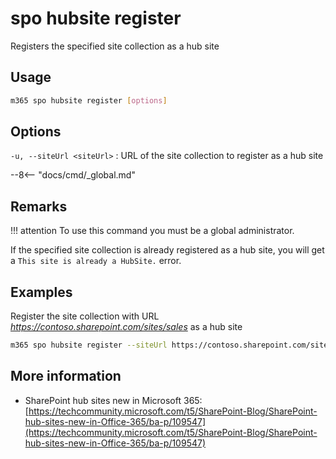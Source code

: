 # spo hubsite register

Registers the specified site collection as a hub site

## Usage

```sh
m365 spo hubsite register [options]
```

## Options

`-u, --siteUrl <siteUrl>`
: URL of the site collection to register as a hub site

--8<-- "docs/cmd/_global.md"

## Remarks

!!! attention
    To use this command you must be a global administrator.

If the specified site collection is already registered as a hub site, you will get a `This site is already a HubSite.` error.

## Examples

Register the site collection with URL _https://contoso.sharepoint.com/sites/sales_ as a hub site

```sh
m365 spo hubsite register --siteUrl https://contoso.sharepoint.com/sites/sales
```

## More information

- SharePoint hub sites new in Microsoft 365: [https://techcommunity.microsoft.com/t5/SharePoint-Blog/SharePoint-hub-sites-new-in-Office-365/ba-p/109547](https://techcommunity.microsoft.com/t5/SharePoint-Blog/SharePoint-hub-sites-new-in-Office-365/ba-p/109547)
